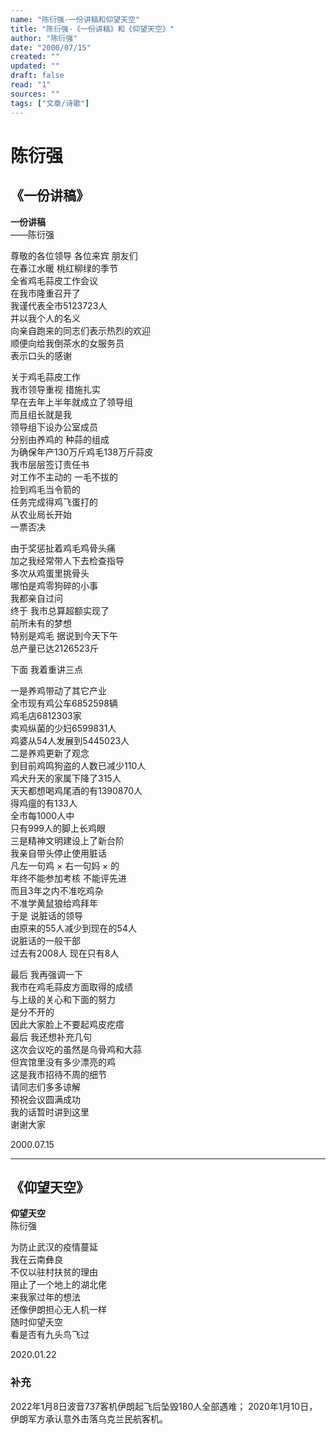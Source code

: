 ```yaml
---
name: "陈衍强-一份讲稿和仰望天空"
title: "陈衍强-《一份讲稿》和《仰望天空》"
author: "陈衍强"
date: "2000/07/15"
created: ""
updated: ""
draft: false
read: "1"
sources: ""
tags: ["文章/诗歌"]
---
```



# 陈衍强

## 《一份讲稿》

**一份讲稿**  
——陈衍强  

尊敬的各位领导 各位来宾 朋友们  
在春江水暖 桃红柳绿的季节  
全省鸡毛蒜皮工作会议  
在我市隆重召开了  
我谨代表全市5123723人  
并以我个人的名义  
向亲自跑来的同志们表示热烈的欢迎  
顺便向给我倒茶水的女服务员  
表示口头的感谢  

关于鸡毛蒜皮工作  
我市领导重视 措施扎实  
早在去年上半年就成立了领导组  
而且组长就是我  
领导组下设办公室成员  
分别由养鸡的 种蒜的组成  
为确保年产130万斤鸡毛138万斤蒜皮  
我市层层签订责任书  
对工作不主动的 一毛不拔的  
捡到鸡毛当令箭的  
任务完成得鸡飞蛋打的  
从农业局长开始  
一票否决  

由于奖惩扯着鸡毛鸡骨头痛  
加之我经常带人下去检查指导  
多次从鸡蛋里挑骨头  
哪怕是鸡零狗碎的小事  
我都亲自过问  
终于 我市总算超额实现了  
前所未有的梦想  
特别是鸡毛 据说到今天下午  
总产量已达2126523斤  

下面 我着重讲三点  

一是养鸡带动了其它产业  
全市现有鸡公车6852598辆  
鸡毛店6812303家  
卖鸡纵菌的少妇6599831人  
鸡婆从54人发展到5445023人  
二是养鸡更新了观念  
到目前鸡鸣狗盗的人数已减少110人  
鸡犬升天的家属下降了315人  
天天都想喝鸡尾酒的有1390870人  
得鸡瘟的有133人  
全市每1000人中  
只有999人的脚上长鸡眼  
三是精神文明建设上了新台阶  
我亲自带头停止使用脏话  
凡左一句鸡 × 右一句妈 × 的  
年终不能参加考核 不能评先进  
而且3年之内不准吃鸡杂  
不准学黄鼠狼给鸡拜年  
于是 说脏话的领导  
由原来的55人减少到现在的54人  
说脏话的一般干部  
过去有2008人 现在只有8人  

最后 我再强调一下  
我市在鸡毛蒜皮方面取得的成绩  
与上级的关心和下面的努力  
是分不开的  
因此大家脸上不要起鸡皮疙瘩  
最后 我还想补充几句  
这次会议吃的虽然是乌骨鸡和大蒜  
但宾馆里没有多少漂亮的鸡  
这是我市招待不周的细节  
请同志们多多谅解  
预祝会议圆满成功  
我的话暂时讲到这里  
谢谢大家  

2000.07.15  

---

## 《仰望天空》

**仰望天空**  
陈衍强  

为防止武汉的疫情蔓延  
我在云南彝良  
不仅以驻村扶贫的理由  
阻止了一个地上的湖北佬  
来我家过年的想法  
还像伊朗担心无人机一样  
随时仰望夭空  
看是否有九头鸟飞过  

2020.01.22  

### 补充

2022年1月8日波音737客机伊朗起飞后坠毁180人全部遇难；
2020年1月10日，伊朗军方承认意外击落乌克兰民航客机。
